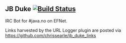 ## JB Duke [![Build Status](https://secure.travis-ci.org/chrissearle/jb_duke.png)](https://secure.travis-ci.org/chrissearle/jb_duke.png)

IRC Bot for #java.no on EFNet.

Links harvested by the URL Logger plugin are posted via https://github.com/chrissearle/jb_duke_links
